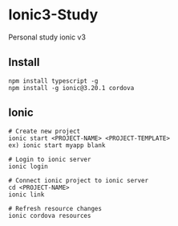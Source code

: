 # Ionic3-Study
Personal study ionic v3

## Install

```
npm install typescript -g
npm install -g ionic@3.20.1 cordova
```

## Ionic

```
# Create new project
ionic start <PROJECT-NAME> <PROJECT-TEMPLATE>
ex) ionic start myapp blank

# Login to ionic server
ionic login

# Connect ionic project to ionic server
cd <PROJECT-NAME>
ionic link

# Refresh resource changes
ionic cordova resources
```
